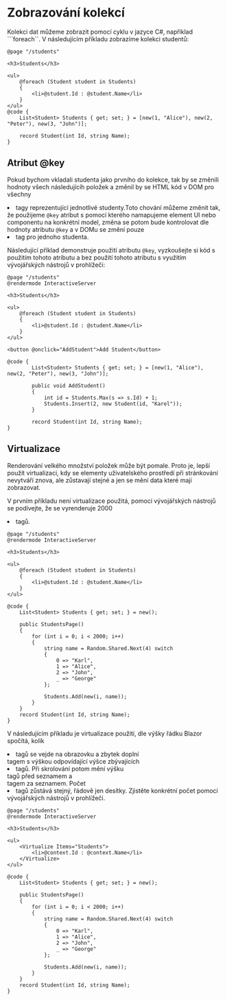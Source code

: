# Zobrazování kolekcí

Kolekci dat můžeme zobrazit pomocí cyklu v jazyce C#, například ```foreach``. V následujícím příkladu zobrazíme kolekci studentů:

```razor
@page "/students"

<h3>Students</h3>

<ul>
    @foreach (Student student in Students)
    {
        <li>@student.Id : @student.Name</li>
    }
</ul>
@code {
    List<Student> Students { get; set; } = [new(1, "Alice"), new(2, "Peter"), new(3, "John")];

    record Student(int Id, string Name);
}
```
## Atribut @key

Pokud bychom vkladali studenta jako prvního do kolekce, tak by se změnili hodnoty všech následujícíh položek a změnil by se HTML kód v DOM pro všechny <li> tagy reprezentující jednotlivé studenty.Toto chování můžeme změnit tak, že použijeme ```@key``` atribut s pomocí kterého namapujeme element UI nebo componentu na konkrétní model, změna se potom bude kontrolovat dle hodnoty atributu ```@key``` a v DOMu se změní pouze <li> tag pro jednoho studenta.

Následující příklad demonstruje použití atributu ```@key```, vyzkoušejte si kód s použitím tohoto atributu a bez použití tohoto atributu s využitím vývojářských nástrojů v prohlížeči:

```razor
@page "/students"
@rendermode InteractiveServer

<h3>Students</h3>

<ul>
    @foreach (Student student in Students)
    {
        <li>@student.Id : @student.Name</li>
    }
</ul>

<button @onclick="AddStudent">Add Student</button>

@code {
        List<Student> Students { get; set; } = [new(1, "Alice"), new(2, "Peter"), new(3, "John")];

        public void AddStudent()
        {
            int id = Students.Max(s => s.Id) + 1;
            Students.Insert(2, new Student(id, "Karel"));
        }

        record Student(int Id, string Name);
}
```
## Virtualizace 

Renderování velkého množství položek může být pomale. Proto je, lepší použít virtualizaci, kdy se elementy uživatelského prostředí při stránkování nevytváří znova, ale zůstavají stejné a jen se mění data které mají zobrazovat.

V prvním příkladu není virtualizace použitá, pomocí vývojářských nástrojů se podívejte, že se vyrenderuje 2000 <li> tagů.

```razor
@page "/students"
@rendermode InteractiveServer

<h3>Students</h3>

<ul>
    @foreach (Student student in Students)
    {
        <li>@student.Id : @student.Name</li>
    }
</ul>

@code {
    List<Student> Students { get; set; } = new();

    public StudentsPage()
    {
        for (int i = 0; i < 2000; i++)
        {
            string name = Random.Shared.Next(4) switch
            {
                0 => "Karl",
                1 => "Alice",
                2 => "John",
                _ => "George"
            };

            Students.Add(new(i, name));
        }
    }
    record Student(int Id, string Name);
}
```

V následujícím příkladu je virtualizace použití, dle výšky řádku Blazor spočítá, kolik <li> tagů se vejde na obrazovku a zbytek doplní <div> tagem s výškou odpovídající výšce zbývajících <li> tagů. Při skrolování potom mění výšku <div> tagů před seznamem a <div> tagem za seznamem. Počet <li> tagů zůstává stejný, řádově jen desítky. Zjistěte konkrétní počet pomocí vývojářských nástrojů v prohlížeči.

```razor
@page "/students"
@rendermode InteractiveServer

<h3>Students</h3>

<ul>
    <Virtualize Items="Students">
        <li>@context.Id : @context.Name</li>
    </Virtualize>
</ul>

@code {
    List<Student> Students { get; set; } = new();

    public StudentsPage()
    {
        for (int i = 0; i < 2000; i++)
        {
            string name = Random.Shared.Next(4) switch
            {
                0 => "Karl",
                1 => "Alice",
                2 => "John",
                _ => "George"
            };

            Students.Add(new(i, name));
        }
    }
    record Student(int Id, string Name);
}
```
